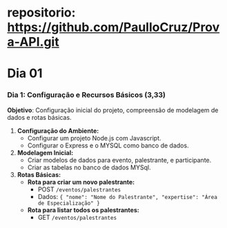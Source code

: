 # repositorio: https://github.com/PaulloCruz/Prova-API.git

# Dia 01

### **Dia 1: Configuração e Recursos Básicos (3,33)**

**Objetivo**: Configuração inicial do projeto, compreensão de modelagem de dados e rotas básicas.

1. **Configuração do Ambiente:**
    - Configurar um projeto Node.js com Javascript.
    - Configurar o Express e o MYSQL como banco de dados.
2. **Modelagem Inicial:**
    - Criar modelos de dados para evento, palestrante, e participante.
    - Criar as tabelas no banco de dados MYSql.
3. **Rotas Básicas:**
    - **Rota para criar um novo palestrante:**
        - POST `/eventos/palestrantes`
        - Dados: `{ "nome": "Nome do Palestrante", "expertise": "Área de Especialização" }`
    - **Rota para listar todos os palestrantes:**
        - GET `/eventos/palestrantes`